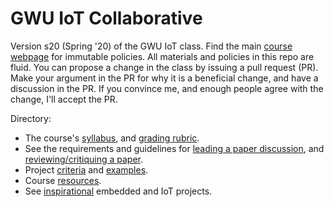 # GWU IoT Collaborative

Version s20 (Spring '20) of the GWU IoT class.
Find the main [course webpage](https://www2.seas.gwu.edu/~gparmer/classes/2020-01-01-Internet-of-Things-Systems-Security.html) for immutable policies.
All materials and policies in this repo are fluid.
You can propose a change in the class by issuing a pull request (PR).
Make your argument in the PR for why it is a beneficial change, and have a discussion in the PR.
If you convince me, and enough people agree with the change, I'll accept the PR.

Directory:

- The course's [syllabus](https://github.com/gwu-iot/collaboration/blob/master/syllabus.md), and [grading rubric](https://github.com/gwu-iot/collaboration/blob/master/grading.md).
- See the requirements and guidelines for [leading a paper discussion](https://github.com/gwu-iot/collaboration/blob/master/discussion_leader.md), and [reviewing/critiquing a paper](https://github.com/gwu-iot/collaboration/blob/master/paper_review.md).
- Project [criteria](https://github.com/gwu-iot/collaboration/blob/master/project_criteria.md) and [examples](https://github.com/gwu-iot/collaboration/blob/master/project_ideas.md).
- Course [resources](https://github.com/gwu-iot/collaboration/blob/master/resources/README.md).
- See [inspirational](https://github.com/gwu-iot/collaboration/blob/master/resources/inspiration.md) embedded and IoT projects.
